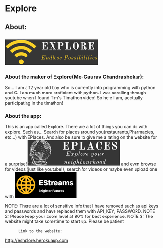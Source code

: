 <h1>Explore</h1>

<h2>About:<h2>
<img src="/static/images/icon.png" alt='Explore icon'> 
  
<h3>About the maker of Explore(Me-Gaurav Chandrashekar):</h3>
<p>So... I am a 12 year old boy who is currently into programming with python and C. I am much more proficient with python. 
I was scrolling through youtube when I found Tim's Timathon video! So here I am, acctually participating in the timathon!</p>

<h3>About the app:</h3>

  
<p>This is an app called Explore. There are a lot of things you can do with explore. Such as... Search for places around you(restaurants,Pharmacies, etc...) with EPlaces.
  And also be sure to give me a rating on the website for a surprise!
 
<img src="/static/images/eplaces.png" width="300px" alt="EPlaces icon"> 
and even browse for videos (just like youtube!), search for videos or maybe even upload one with <img src="static/images/logo.png" alt="EStreams icon" width="200px"></p>
  
  
NOTE: There are a lot of sensitive info that I have removed such as api keys and passwords and have replaced them with API_KEY, PASSWORD.
NOTE 2: Please keep your zoom level at 80% for best experience.
NOTE 3: The website might take sometime to start up. Please be patient
  <p>   </p>

          Link to the website:
  http://eshplore.herokuapp.com
  
  

